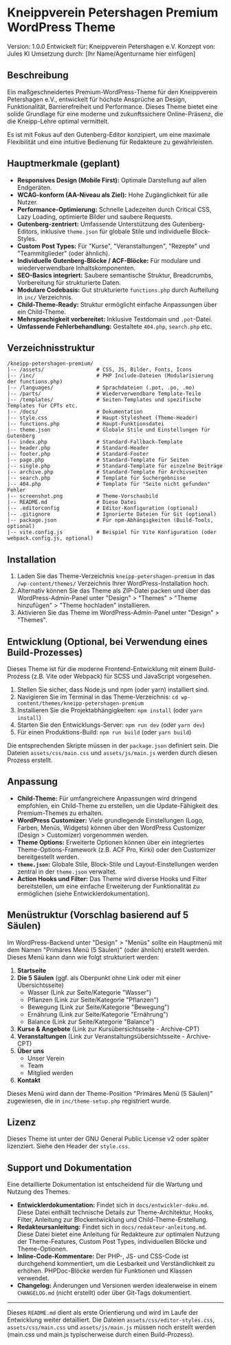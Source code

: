 # Kneippverein Petershagen Premium WordPress Theme

Version: 1.0.0
Entwickelt für: Kneippverein Petershagen e.V.
Konzept von: Jules KI
Umsetzung durch: [Ihr Name/Agenturname hier einfügen]

## Beschreibung

Ein maßgeschneidertes Premium-WordPress-Theme für den Kneippverein Petershagen e.V., entwickelt für höchste Ansprüche an Design, Funktionalität, Barrierefreiheit und Performance. Dieses Theme bietet eine solide Grundlage für eine moderne und zukunftssichere Online-Präsenz, die die Kneipp-Lehre optimal vermittelt.

Es ist mit Fokus auf den Gutenberg-Editor konzipiert, um eine maximale Flexibilität und eine intuitive Bedienung für Redakteure zu gewährleisten.

## Hauptmerkmale (geplant)

*   **Responsives Design (Mobile First):** Optimale Darstellung auf allen Endgeräten.
*   **WCAG-konform (AA-Niveau als Ziel):** Hohe Zugänglichkeit für alle Nutzer.
*   **Performance-Optimierung:** Schnelle Ladezeiten durch Critical CSS, Lazy Loading, optimierte Bilder und saubere Requests.
*   **Gutenberg-zentriert:** Umfassende Unterstützung des Gutenberg-Editors, inklusive `theme.json` für globale Stile und individuelle Block-Styles.
*   **Custom Post Types:** Für "Kurse", "Veranstaltungen", "Rezepte" und "Teammitglieder" (oder ähnlich).
*   **Individuelle Gutenberg-Blöcke / ACF-Blöcke:** Für modulare und wiederverwendbare Inhaltskomponenten.
*   **SEO-Basics integriert:** Saubere semantische Struktur, Breadcrumbs, Vorbereitung für strukturierte Daten.
*   **Modulare Codebasis:** Gut strukturierte `functions.php` durch Aufteilung in `inc/` Verzeichnis.
*   **Child-Theme-Ready:** Struktur ermöglicht einfache Anpassungen über ein Child-Theme.
*   **Mehrsprachigkeit vorbereitet:** Inklusive Textdomain und `.pot`-Datei.
*   **Umfassende Fehlerbehandlung:** Gestaltete `404.php`, `search.php` etc.

## Verzeichnisstruktur

```
/kneipp-petershagen-premium/
|-- /assets/                 # CSS, JS, Bilder, Fonts, Icons
|-- /inc/                    # PHP Include-Dateien (Modularisierung der functions.php)
|-- /languages/              # Sprachdateien (.pot, .po, .mo)
|-- /parts/                  # Wiederverwendbare Template-Teile
|-- /templates/              # Seiten-Templates und spezifische Templates für CPTs etc.
|-- /docs/                   # Dokumentation
|-- style.css                # Haupt-Stylesheet (Theme-Header)
|-- functions.php            # Haupt-Funktionsdatei
|-- theme.json               # Globale Stile und Einstellungen für Gutenberg
|-- index.php                # Standard-Fallback-Template
|-- header.php               # Standard-Header
|-- footer.php               # Standard-Footer
|-- page.php                 # Standard-Template für Seiten
|-- single.php               # Standard-Template für einzelne Beiträge
|-- archive.php              # Standard-Template für Archivseiten
|-- search.php               # Template für Suchergebnisse
|-- 404.php                  # Template für "Seite nicht gefunden" Fehler
|-- screenshot.png           # Theme-Vorschaubild
|-- README.md                # Diese Datei
|-- .editorconfig            # Editor-Konfiguration (optional)
|-- .gitignore               # Ignorierte Dateien für Git (optional)
|-- package.json             # Für npm-Abhängigkeiten (Build-Tools, optional)
|-- vite.config.js           # Beispiel für Vite Konfiguration (oder webpack.config.js, optional)
```

## Installation

1.  Laden Sie das Theme-Verzeichnis `kneipp-petershagen-premium` in das `/wp-content/themes/` Verzeichnis Ihrer WordPress-Installation hoch.
2.  Alternativ können Sie das Theme als ZIP-Datei packen und über das WordPress-Admin-Panel unter "Design" > "Themes" > "Theme hinzufügen" > "Theme hochladen" installieren.
3.  Aktivieren Sie das Theme im WordPress-Admin-Panel unter "Design" > "Themes".

## Entwicklung (Optional, bei Verwendung eines Build-Prozesses)

Dieses Theme ist für die moderne Frontend-Entwicklung mit einem Build-Prozess (z.B. Vite oder Webpack) für SCSS und JavaScript vorgesehen.

1.  Stellen Sie sicher, dass Node.js und npm (oder yarn) installiert sind.
2.  Navigieren Sie im Terminal in das Theme-Verzeichnis: `cd wp-content/themes/kneipp-petershagen-premium`
3.  Installieren Sie die Projektabhängigkeiten: `npm install` (oder `yarn install`)
4.  Starten Sie den Entwicklungs-Server: `npm run dev` (oder `yarn dev`)
5.  Für einen Produktions-Build: `npm run build` (oder `yarn build`)

Die entsprechenden Skripte müssen in der `package.json` definiert sein. Die Dateien `assets/css/main.css` und `assets/js/main.js` werden durch diesen Prozess erstellt.

## Anpassung

*   **Child-Theme:** Für umfangreichere Anpassungen wird dringend empfohlen, ein Child-Theme zu erstellen, um die Update-Fähigkeit des Premium-Themes zu erhalten.
*   **WordPress Customizer:** Viele grundlegende Einstellungen (Logo, Farben, Menüs, Widgets) können über den WordPress Customizer (Design > Customizer) vorgenommen werden.
*   **Theme Options:** Erweiterte Optionen können über ein integriertes Theme-Options-Framework (z.B. ACF Pro, Kirki) oder den Customizer bereitgestellt werden.
*   **`theme.json`:** Globale Stile, Block-Stile und Layout-Einstellungen werden zentral in der `theme.json` verwaltet.
*   **Action Hooks und Filter:** Das Theme wird diverse Hooks und Filter bereitstellen, um eine einfache Erweiterung der Funktionalität zu ermöglichen (siehe Entwicklerdokumentation).

## Menüstruktur (Vorschlag basierend auf 5 Säulen)

Im WordPress-Backend unter "Design" > "Menüs" sollte ein Hauptmenü mit dem Namen "Primäres Menü (5 Säulen)" (oder ähnlich) erstellt werden. Dieses Menü kann dann wie folgt strukturiert werden:

1.  **Startseite**
2.  **Die 5 Säulen** (ggf. als Oberpunkt ohne Link oder mit einer Übersichtsseite)
    *   Wasser (Link zur Seite/Kategorie "Wasser")
    *   Pflanzen (Link zur Seite/Kategorie "Pflanzen")
    *   Bewegung (Link zur Seite/Kategorie "Bewegung")
    *   Ernährung (Link zur Seite/Kategorie "Ernährung")
    *   Balance (Link zur Seite/Kategorie "Balance")
3.  **Kurse & Angebote** (Link zur Kursübersichtsseite - Archive-CPT)
4.  **Veranstaltungen** (Link zur Veranstaltungsübersichtsseite - Archive-CPT)
5.  **Über uns**
    *   Unser Verein
    *   Team
    *   Mitglied werden
6.  **Kontakt**

Dieses Menü wird dann der Theme-Position "Primäres Menü (5 Säulen)" zugewiesen, die in `inc/theme-setup.php` registriert wurde.

## Lizenz

Dieses Theme ist unter der GNU General Public License v2 oder später lizenziert.
Siehe den Header der `style.css`.

## Support und Dokumentation

Eine detaillierte Dokumentation ist entscheidend für die Wartung und Nutzung des Themes.

*   **Entwicklerdokumentation:** Findet sich in `docs/entwickler-doku.md`. Diese Datei enthält technische Details zur Theme-Architektur, Hooks, Filter, Anleitung zur Blockentwicklung und Child-Theme-Erstellung.
*   **Redakteursanleitung:** Findet sich in `docs/redakteur-anleitung.md`. Diese Datei bietet eine Anleitung für Redakteure zur optimalen Nutzung der Theme-Features, Custom Post Types, individuellen Blöcke und Theme-Optionen.
*   **Inline-Code-Kommentare:** Der PHP-, JS- und CSS-Code ist durchgehend kommentiert, um die Lesbarkeit und Verständlichkeit zu erhöhen. PHPDoc-Blöcke werden für Funktionen und Klassen verwendet.
*   **Changelog:** Änderungen und Versionen werden idealerweise in einem `CHANGELOG.md` (nicht erstellt) oder über Git-Tags dokumentiert.

---

Dieses `README.md` dient als erste Orientierung und wird im Laufe der Entwicklung weiter detailliert. Die Dateien `assets/css/editor-styles.css`, `assets/css/main.css` und `assets/js/main.js` müssen noch erstellt werden (main.css und main.js typischerweise durch einen Build-Prozess).
